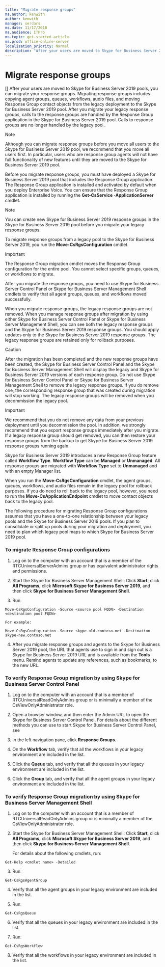```yaml
---
title: "Migrate response groups"
ms.author: kenwith
author: kenwith
manager: serdars
ms.date: 11/17/2018
ms.audience: ITPro
ms.topic: get-started-article
ms.prod: office-online-server
localization_priority: Normal
description: "After your users are moved to Skype for Business Server 2019 pools, you can migrate your response groups. Migrating response groups includes copying agent groups, queues, workflows, audio files, and moving Response Group contact objects from the legacy deployment to the Skype for Business Server 2019 pool. After you migrate your legacy response groups, calls to the response groups are handled by the Response Group application in the Skype for Business Server 2019 pool. Calls to response groups are no longer handled by the legacy pool."
---
```


# Migrate response groups
[]
After your users are moved to Skype for Business Server 2019 pools, you can migrate your response groups. Migrating response groups includes copying agent groups, queues, workflows, audio files, and moving Response Group contact objects from the legacy deployment to the Skype for Business Server 2019 pool. After you migrate your legacy response groups, calls to the response groups are handled by the Response Group application in the Skype for Business Server 2019 pool. Calls to response groups are no longer handled by the legacy pool.
  
> [!NOTE]
> Although you can migrate response groups before you move all users to the Skype for Business Server 2019 pool, we recommend that you move all users first. In particular, users who are response group agents will not have full functionality of new features until they are moved to the Skype for Business Server 2019 pool. 
  
Before you migrate response groups, you must have deployed a Skype for Business Server 2019 pool that includes the Response Group application. The Response Group application is installed and activated by default when you deploy Enterprise Voice. You can ensure that the Response Group application is installed by running the **Get-CsService -ApplicationServer** cmdlet. 
  
> [!NOTE]
> You can create new Skype for Business Server 2019 response groups in the Skype for Business Server 2019 pool before you migrate your legacy response groups. 
  
To migrate response groups from a legacy pool to the Skype for Business Server 2019, you run the **Move-CsRgsConfiguration** cmdlet. 
  
> [!IMPORTANT]
> The Response Group migration cmdlet moves the Response Group configuration for the entire pool. You cannot select specific groups, queues, or workflows to migrate. 
  
After you migrate the response groups, you need to use Skype for Business Server Control Panel or Skype for Business Server Management Shell cmdlets to verify that all agent groups, queues, and workflows moved successfully. 
  
When you migrate response groups, the legacy response groups are not removed. When you manage response groups after migration by using either Skype for Business Server Control Panel or Skype for Business Server Management Shell, you can see both the legacy response groups and the Skype for Business Server 2019 response groups. You should apply updates only to the Skype for Business Server 2019 response groups. The legacy response groups are retained only for rollback purposes. 
  
> [!CAUTION]
> After the migration has been completed and the new response groups have been created, the Skype for Business Server Control Panel and the Skype for Business Server Management Shell will display the legacy and Skype for Business Server 2019 versions of each response group. Do not use Skype for Business Server Control Panel or Skype for Business Server Management Shell to remove the legacy response groups. If you do remove one, the corresponding response group that was created during migration will stop working. The legacy response groups will be removed when you decommission the legacy pool. 
  
> [!IMPORTANT]
> We recommend that you do not remove any data from your previous deployment until you decommission the pool. In addition, we strongly recommend that you export response groups immediately after you migrate. If a legacy response group should get removed, you can then restore your response groups from the backup to get Skype for Business Server 2019 response groups running again. 
  
Skype for Business Server 2019 introduces a new Response Group feature called **Workflow Type**. **Workflow Type** can be **Managed** or **Unmanaged**. All response groups are migrated with **Workflow Type** set to **Unmanaged** and with an empty Manager list. 
  
When you run the **Move-CsRgsConfiguration** cmdlet, the agent groups, queues, workflows, and audio files remain in the legacy pool for rollback purposes. If you do need to roll back to the legacy pool, however, you need to run the **Move-CsApplicationEndpoint** cmdlet to move contact objects back to the legacy pool. 
  
The following procedure for migrating Response Group configurations assumes that you have a one-to-one relationship between your legacy pools and the Skype for Business Server 2019 pools. If you plan to consolidate or split up pools during your migration and deployment, you need to plan which legacy pool maps to which Skype for Business Server 2019 pool.
  
### To migrate Response Group configurations

1. Log on to the computer with an account that is a member of the RTCUniversalServerAdmins group or has equivalent administrator rights and permissions.
    
2. Start the Skype for Business Server Management Shell: Click **Start**, click **All Programs**, click **Microsoft Skype for Business Server 2019**, and then click **Skype for Business Server Management Shell**.
    
3. Run:
    
  ```
  Move-CsRgsConfiguration -Source <source pool FQDN> -Destination <destination pool FQDN>
  ```

    For example:
    
  ```
  Move-CsRgsConfiguration -Source skype-old.contoso.net -Destination skype-new.contoso.net
  ```

4. After you migrate response groups and agents to the Skype for Business Server 2019 pool, the URL that agents use to sign in and sign out is a Skype for Business Server 2019 URL and is available from the **Tools** menu. Remind agents to update any references, such as bookmarks, to the new URL. 
    
### To verify Response Group migration by using Skype for Business Server Control Panel

1. Log on to the computer with an account that is a member of RTCUniversalReadOnlyAdmins group or is minimally a member of the CsViewOnlyAdministrator role.
    
2. Open a browser window, and then enter the Admin URL to open the Skype for Business Server Control Panel. For details about the different methods you can use to start Skype for Business Server Control Panel, see 
<!-- [Open Skype for Business Server 2019 administrative tools](../../operations/lync-server-administrative-tools/open-lync-server-administrative-tools.md). -->
    
3. In the left navigation pane, click **Response Groups**.
    
4. On the **Workflow** tab, verify that all the workflows in your legacy environment are included in the list. 
    
5. Click the **Queue** tab, and verify that all the queues in your legacy environment are included in the list. 
    
6. Click the **Group** tab, and verify that all the agent groups in your legacy environment are included in the list. 
    
### To verify Response Group migration by using Skype for Business Server Management Shell

1. Log on to the computer with an account that is a member of RTCUniversalReadOnlyAdmins group or is minimally a member of the CsViewOnlyAdministrator role.
    
2. Start the Skype for Business Server Management Shell: Click **Start**, click **All Programs**, click **Microsoft Skype for Business Server 2019**, and then click **Skype for Business Server Management Shell**.
    
    For details about the following cmdlets, run:
    
  ```
  Get-Help <cmdlet name> -Detailed
  ```

3. Run:
    
  ```
  Get-CsRgsAgentGroup
  ```

4. Verify that all the agent groups in your legacy environment are included in the list.
    
5. Run:
    
  ```
  Get-CsRgsQueue
  ```

6. Verify that all the queues in your legacy environment are included in the list.
    
7. Run:
    
  ```
  Get-CsRgsWorkflow
  ```

8. Verify that all the workflows in your legacy environment are included in the list.
    

